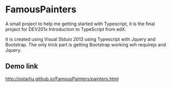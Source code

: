 # FamousPainters
A small project to help me getting started with Typescript, it is the final project for DEV201x Introduction to TypeScript from edX. 

It is created using Visual Stduio 2013 using Typescript with Jquery and Bootstrap. The only trick part is getting 
Bootstrap working wih requirejs and Jquery.

## Demo link
http://pstarliu.github.io/FamousPainters/painters.html
